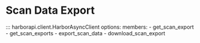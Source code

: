 # Scan Data Export

::: harborapi.client.HarborAsyncClient
    options:
        members:
        - get_scan_export
        - get_scan_exports
        - export_scan_data
        - download_scan_export
